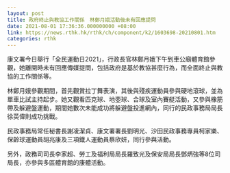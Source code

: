 ```yaml
---
layout: post
title: 政府終止與教協工作關係　林鄭月娥活動後未有回應提問
date: 2021-08-01 17:36:36.000000000 +08:00
link: https://news.rthk.hk/rthk/ch/component/k2/1603698-20210801.htm
categories: rthk
---
```


康文署今日舉行「全民運動日2021」，行政長官林鄭月娥下午到車公廟體育館參觀，她離開時未有回應傳媒提問，包括政府是基於教協甚麼行為，而全面終止與教協的工作關係等。

林鄭月娥參觀期間，首先觀賞拉丁舞表演，其後與殘疾運動員參與硬地滾球，並為單車比試主持起步。她又觀看匹克球、地壺球、合球及室內賽艇活動，又參與橡筋帶及躲避盤運動，期間她數次未能成功將躲避盤投進網內，同行的民政事務局局長徐英偉則成功挑戰。

民政事務局常任秘書長謝凌潔貞、康文署署長劉明光、沙田民政事務專員柯家樂、保齡球運動員胡兆康及三項鐡人運動員蔡欣妍，同行參與活動。

另外，政務司司長李家超、勞工及福利局局長羅致光及保安局局長鄧炳強等8位司局長，亦參與多區體育館的康體活動。
